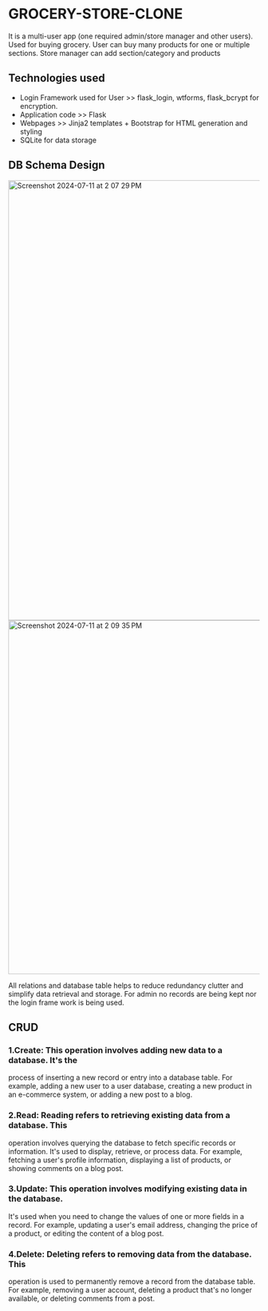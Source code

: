 # GROCERY-STORE-CLONE
It is a multi-user app (one required admin/store manager and other
users). Used for buying grocery. User can buy many products for one or
multiple sections. Store manager can add section/category and products



## Technologies used
- Login Framework used for User >> flask_login, wtforms, flask_bcrypt for encryption.
- Application code >> Flask
- Webpages >> Jinja2 templates + Bootstrap for HTML generation and styling
- SQLite for data storage

## DB Schema Design

<img width="880" alt="Screenshot 2024-07-11 at 2 07 29 PM" src="https://github.com/utkarsh-vashistha/GROCERY-STORE-CLONE/assets/96648073/ef00a67c-f2de-4be6-a06a-774f02c98672">



<img width="708" alt="Screenshot 2024-07-11 at 2 09 35 PM" src="https://github.com/utkarsh-vashistha/GROCERY-STORE-CLONE/assets/96648073/34d7e053-1189-43ca-88bb-0f4f19ca9752">

All relations and database table helps to reduce redundancy clutter and simplify data
retrieval and storage. For admin no records are being kept nor the login frame work is being
used.


## CRUD

### 1.Create: This operation involves adding new data to a database. It's the
process of inserting a new record or entry into a database table. For
example, adding a new user to a user database, creating a new product
in an e-commerce system, or adding a new post to a blog.

### 2.Read: Reading refers to retrieving existing data from a database. This
operation involves querying the database to fetch specific records or
information. It's used to display, retrieve, or process data. For example,
fetching a user's profile information, displaying a list of products, or
showing comments on a blog post.

### 3.Update: This operation involves modifying existing data in the database.
It's used when you need to change the values of one or more fields in a
record. For example, updating a user's email address, changing the price
of a product, or editing the content of a blog post.

### 4.Delete: Deleting refers to removing data from the database. This
operation is used to permanently remove a record from the database
table. For example, removing a user account, deleting a product that's no
longer available, or deleting comments from a post.
